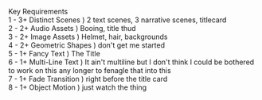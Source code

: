 Key Requirements</br>
1 - 3+ Distinct Scenes  ) 2 text scenes, 3 narrative scenes, titlecard</br>
2 - 2+ Audio Assets     ) Booing, title thud</br>
3 - 2+ Image Assets     ) Helmet, hair, backgrounds</br>
4 - 2+ Geometric Shapes ) don't get me started</br>
5 - 1+ Fancy Text       ) The Title</br>
6 - 1+ Multi-Line Text  ) It ain't multiline but I don't think I could be bothered to work on this any longer to fenagle that into this</br>
7 - 1+ Fade Transition  ) right before the title card</br>
8 - 1+ Object Motion    ) just watch the thing</br>